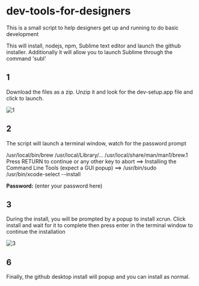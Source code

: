 # dev-tools-for-designers
This is a small script to help designers get up and running to do basic development

This will install, nodejs, npm, Sublime text editor and launch the github installer. 
Additionally it will allow you to launch Sublime through the command 'subl'

## 1
Download the files as a zip. Unzip it and look for the dev-setup.app file and click to launch.

![1](https://raw.githubusercontent.com/nascherman/my-pics/master/screen9.png?token=AIlKQR2jzXKr2XiKXKwzsppHSq8VJn6Vks5Wn_GgwA%3D%3D)

## 2
The script will launch a terminal window, watch for the password prompt

/usr/local/bin/brew
/usr/local/Library/...
/usr/local/share/man/man1/brew.1
Press RETURN to continue or any other key to abort 
==> Installing the Command Line Tools (expect a GUI popup)
==> /usr/bin/sudo /usr/bin/xcode-select --install

**Password:** (enter your password here) 

## 3
During the install, you will be prompted by a popup to install xcrun. Click install and wait for it to complete
then press enter in the terminal window to continue the installation

![3](https://raw.githubusercontent.com/nascherman/my-pics/master/screen1.png?token=AIlKQSG5mW5LMyQfErIM8Mf7uqgCKTygks5WmAyHwA%3D%3D)

## 6

Finally, the github desktop install will popup and you can install as normal.